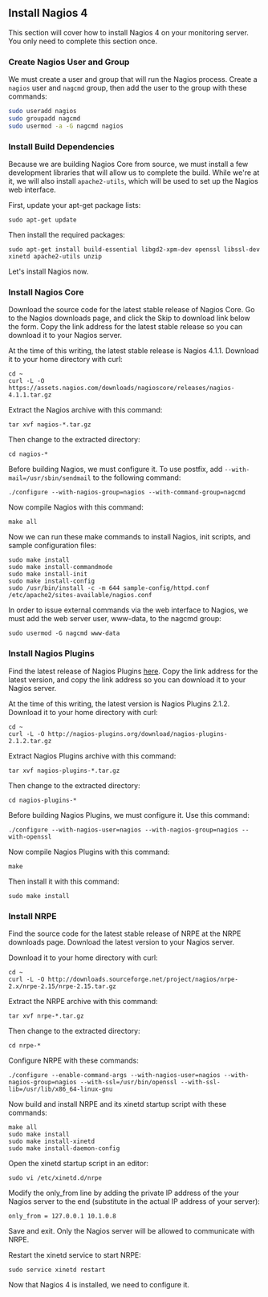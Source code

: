 ## Install Nagios 4
This section will cover how to install Nagios 4 on your monitoring server. You only need to complete this section once.

### Create Nagios User and Group

We must create a user and group that will run the Nagios process. Create a `nagios` user and `nagcmd` group, then add the user to the group with these commands:
```bash
sudo useradd nagios
sudo groupadd nagcmd
sudo usermod -a -G nagcmd nagios
```
### Install Build Dependencies

Because we are building Nagios Core from source, we must install a few development libraries that will allow us to complete the build. While we're at it, we will also install `apache2-utils`, which will be used to set up the Nagios web interface.

First, update your apt-get package lists:

```
sudo apt-get update
```

Then install the required packages:

```
sudo apt-get install build-essential libgd2-xpm-dev openssl libssl-dev xinetd apache2-utils unzip
```

Let's install Nagios now.

### Install Nagios Core

Download the source code for the latest stable release of Nagios Core. Go to the Nagios downloads page, and click the Skip to download link below the form. Copy the link address for the latest stable release so you can download it to your Nagios server.

At the time of this writing, the latest stable release is Nagios 4.1.1. Download it to your home directory with curl:

```
cd ~
curl -L -O https://assets.nagios.com/downloads/nagioscore/releases/nagios-4.1.1.tar.gz
```

Extract the Nagios archive with this command:

```
tar xvf nagios-*.tar.gz
```

Then change to the extracted directory:

```
cd nagios-*
```
Before building Nagios, we must configure it. To use postfix, add `--with-mail=/usr/sbin/sendmail` to the following command:

```
./configure --with-nagios-group=nagios --with-command-group=nagcmd
```
Now compile Nagios with this command:

```
make all
```

Now we can run these make commands to install Nagios, init scripts, and sample configuration files:

```
sudo make install
sudo make install-commandmode
sudo make install-init
sudo make install-config
sudo /usr/bin/install -c -m 644 sample-config/httpd.conf /etc/apache2/sites-available/nagios.conf
```

In order to issue external commands via the web interface to Nagios, we must add the web server user, www-data, to the nagcmd group:

```
sudo usermod -G nagcmd www-data
```

### Install Nagios Plugins

Find the latest release of Nagios Plugins [here](http://nagios-plugins.org/download/?C=M;O=D). Copy the link address for the latest version, and copy the link address so you can download it to your Nagios server.

At the time of this writing, the latest version is Nagios Plugins 2.1.2. Download it to your home directory with curl:

```
cd ~
curl -L -O http://nagios-plugins.org/download/nagios-plugins-2.1.2.tar.gz
```

Extract Nagios Plugins archive with this command:
```
tar xvf nagios-plugins-*.tar.gz
```

Then change to the extracted directory:

```
cd nagios-plugins-*
```
Before building Nagios Plugins, we must configure it. Use this command:

```
./configure --with-nagios-user=nagios --with-nagios-group=nagios --with-openssl
```

Now compile Nagios Plugins with this command:

```
make
```

Then install it with this command:

```
sudo make install
```

### Install NRPE

Find the source code for the latest stable release of NRPE at the NRPE downloads page. Download the latest version to your Nagios server.

Download it to your home directory with curl:

```
cd ~
curl -L -O http://downloads.sourceforge.net/project/nagios/nrpe-2.x/nrpe-2.15/nrpe-2.15.tar.gz
```

Extract the NRPE archive with this command:

```
tar xvf nrpe-*.tar.gz
```

Then change to the extracted directory:

```
cd nrpe-*
```

Configure NRPE with these commands:
```
./configure --enable-command-args --with-nagios-user=nagios --with-nagios-group=nagios --with-ssl=/usr/bin/openssl --with-ssl-lib=/usr/lib/x86_64-linux-gnu
```
Now build and install NRPE and its xinetd startup script with these commands:

```
make all
sudo make install
sudo make install-xinetd
sudo make install-daemon-config
```
Open the xinetd startup script in an editor:

```
sudo vi /etc/xinetd.d/nrpe
```

Modify the only_from line by adding the private IP address of the your Nagios server to the end (substitute in the actual IP address of your server):

```
only_from = 127.0.0.1 10.1.0.8
```

Save and exit. Only the Nagios server will be allowed to communicate with NRPE.

Restart the xinetd service to start NRPE:

```
sudo service xinetd restart
```

Now that Nagios 4 is installed, we need to configure it.
